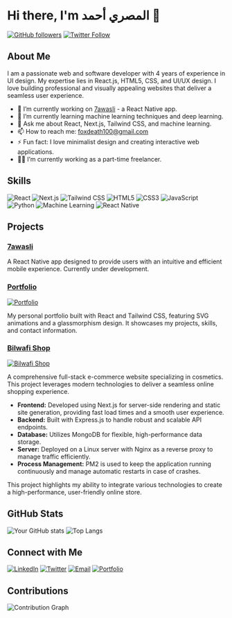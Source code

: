 # Hi there, I'm المصري أحمد 👋

[![GitHub followers](https://img.shields.io/github/followers/0asaca0rum0?label=Follow&style=social)](https://github.com/0asaca0rum0)
[![Twitter Follow](https://img.shields.io/twitter/follow/KARASUMA_RENYA1?style=social)](https://x.com/KARASUMA_RENYA1)

## About Me

I am a passionate web and software developer with 4 years of experience in UI design. My expertise lies in React.js, HTML5, CSS, and UI/UX design. I love building professional and visually appealing websites that deliver a seamless user experience.

- 🔭 I’m currently working on [7awasli](https://github.com/0asaca0rum0/7awasli) - a React Native app.
- 🌱 I’m currently learning machine learning techniques and deep learning.
- 💬 Ask me about React, Next.js, Tailwind CSS, and machine learning.
- 📫 How to reach me: [foxdeath100@gmail.com](mailto:foxdeath100@gmail.com)
- ⚡ Fun fact: I love minimalist design and creating interactive web applications.
- 👨‍💻 I’m currently working as a part-time freelancer.

## Skills

![React](https://img.shields.io/badge/-React-61DAFB?style=for-the-badge&logo=react&logoColor=white)
![Next.js](https://img.shields.io/badge/-Next.js-000000?style=for-the-badge&logo=next-dot-js&logoColor=white)
![Tailwind CSS](https://img.shields.io/badge/-Tailwind%20CSS-38B2AC?style=for-the-badge&logo=tailwind-css&logoColor=white)
![HTML5](https://img.shields.io/badge/-HTML5-E34F26?style=for-the-badge&logo=html5&logoColor=white)
![CSS3](https://img.shields.io/badge/-CSS3-1572B6?style=for-the-badge&logo=css3&logoColor=white)
![JavaScript](https://img.shields.io/badge/-JavaScript-F7DF1E?style=for-the-badge&logo=javascript&logoColor=black)
![Python](https://img.shields.io/badge/-Python-3776AB?style=for-the-badge&logo=python&logoColor=white)
![Machine Learning](https://img.shields.io/badge/-Machine%20Learning-FF6F00?style=for-the-badge&logo=machine-learning&logoColor=white)
![React Native](https://img.shields.io/badge/-React%20Native-61DAFB?style=for-the-badge&logo=react&logoColor=white)

## Projects

### [7awasli](https://github.com/0asaca0rum0/7awasli)
A React Native app designed to provide users with an intuitive and efficient mobile experience. Currently under development.

### [Portfolio](https://github.com/0asaca0rum0/portfolio)
[![Portfolio](https://img.shields.io/badge/Portfolio-Visit%20Now-blue?style=for-the-badge&logo=appveyor)](https://elmasri.pages.dev)

My personal portfolio built with React and Tailwind CSS, featuring SVG animations and a glassmorphism design. It showcases my projects, skills, and contact information.

### [Bilwafi Shop](https://bilwafi.shop)
[![Bilwafi Shop](https://img.shields.io/badge/Bilwafi%20Shop-Visit%20Now-green?style=for-the-badge&logo=appveyor)](https://bilwafi.shop)

A comprehensive full-stack e-commerce website specializing in cosmetics. This project leverages modern technologies to deliver a seamless online shopping experience.

- **Frontend:** Developed using Next.js for server-side rendering and static site generation, providing fast load times and a smooth user experience.
- **Backend:** Built with Express.js to handle robust and scalable API endpoints.
- **Database:** Utilizes MongoDB for flexible, high-performance data storage.
- **Server:** Deployed on a Linux server with Nginx as a reverse proxy to manage traffic efficiently.
- **Process Management:** PM2 is used to keep the application running continuously and manage automatic restarts in case of crashes.

This project highlights my ability to integrate various technologies to create a high-performance, user-friendly online store.

## GitHub Stats

![Your GitHub stats](readme_stats.svg)
![Top Langs](https://github-readme-stats.vercel.app/api/top-langs/?username=0asaca0rum0&layout=compact&theme=radical)

## Connect with Me

[![LinkedIn](https://img.shields.io/badge/-LinkedIn-0077B5?style=for-the-badge&logo=linkedin&logoColor=white)]([https://linkedin.com/in/your-linkedin](https://www.linkedin.com/in/ahmed-elmasri-149aa626b/))
[![Twitter](https://img.shields.io/badge/-Twitter-1DA1F2?style=for-the-badge&logo=twitter&logoColor=white)](https://x.com/KARASUMA_RENYA1)
[![Email](https://img.shields.io/badge/-Email-D14836?style=for-the-badge&logo=gmail&logoColor=white)](mailto:foxdeath100@gmail.com)
[![Portfolio](https://img.shields.io/badge/Portfolio-Visit%20Now-blue?style=for-the-badge&logo=appveyor)](https://elmasri.pages.dev/)

## Contributions

![Contribution Graph](https://github-readme-stats.vercel.app/api?username=0asaca0rum0&show_icons=true&theme=radical&count_private=true)

